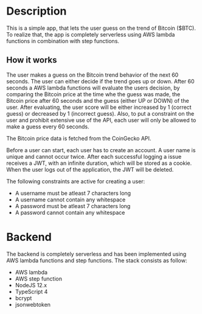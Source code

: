 # Description

This is a simple app, that lets the user guess on the trend of Bitcoin ($BTC). To realize that, the app is completely serverless using AWS lambda functions in combination with step functions.

## How it works

The user makes a guess on the Bitcoin trend behavior of the next 60 seconds. The user can either decide if the trend goes up or down. After 60 seconds a AWS lambda functions will evaluate the users decision, by comparing the Bitcoin price at the time whe the guess was made, the Bitcoin price after 60 seconds and the guess (either UP or DOWN) of the user.
After evaluating, the user score will be either increased by 1 (correct guess) or decreased by 1 (incorrect guess).
Also, to put a constraint on the user and prohibit extensive use of the API, each user will only be allowed to make a guess every 60 seconds.

The Bitcoin price data is fetched from the CoinGecko API.

Before a user can start, each user has to create an account. A user name is unique and cannot occur twice. After each successful logging a issue receives a JWT, with an infinite duration, which will be stored as a cookie. When the user logs out of the application, the JWT will be deleted.

The following constraints are active for creating a user:

-   A username must be atleast 7 characters long
-   A username cannot contain any whitespace
-   A password must be atleast 7 characters long
-   A password cannot contain any whitespace

# Backend

The backend is completely serverless and has been implemented using AWS lambda functions and step functions.
The stack consists as follow:

-   AWS lambda
-   AWS step function
-   NodeJS 12.x
-   TypeScript 4
-   bcrypt
-   jsonwebtoken
